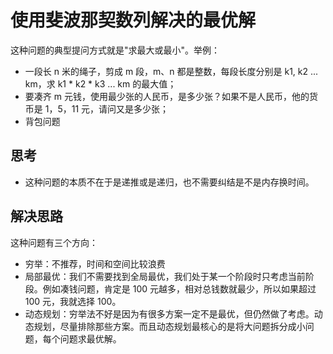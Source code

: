 # 使用斐波那契数列解决的最优解

这种问题的典型提问方式就是"求最大或最小"。举例：
- 一段长 n 米的绳子，剪成 m 段，m、n 都是整数，每段长度分别是 k1, k2 ... km，求 k1 * k2 * k3 ... km 的最大值；
- 要凑齐 m 元钱，使用最少张的人民币，是多少张？如果不是人民币，他的货币是 1，5，11 元，请问又是多少张；
- 背包问题


## 思考
- 这种问题的本质不在于是递推或是递归，也不需要纠结是不是内存换时间。

## 解决思路
这种问题有三个方向：
- 穷举：不推荐，时间和空间比较浪费
- 局部最优：我们不需要找到全局最优，我们处于某一个阶段时只考虑当前阶段。例如凑钱问题，肯定是 100 元越多，相对总钱数就最少，所以如果超过 100 元，我就选择 100。
- 动态规划：穷举法不好是因为有很多方案一定不是最优，但仍然做了考虑。动态规划，尽量排除那些方案。而且动态规划最核心的是将大问题拆分成小问题，每个问题求最优解。